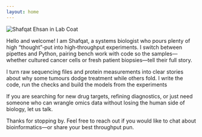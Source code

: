 ```yaml
---
layout: home
---
```


<div class="profile-section">
  <img src="/SFE_LabCoat_1.jpg" alt="Shafqat Ehsan in Lab Coat"> <div class="intro-text">
    <p>Hello and welcome! I am Shafqat, a systems biologist who pours plenty of high “thought”‑put into high‑throughput experiments. I switch between pipettes and Python, pairing bench work with code so the samples—whether cultured cancer cells or fresh patient biopsies—tell their full story. </p>
    <p>I turn raw sequencing files and protein measurements into clear stories about why some tumours dodge treatment while others fold. I write the code, run the checks and build the models from the experiments</p>
    <p>If you are searching for new drug targets, refining diagnostics, or just need someone who can wrangle omics data without losing the human side of biology, let us talk.
     <p>Thanks for stopping by. Feel free to reach out if you would like to chat about bioinformatics—or share your best throughput pun. </p>


